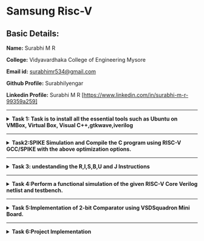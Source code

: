 #  Samsung Risc-V

## Basic Details:

**Name:** Surabhi M R

**College:** Vidyavardhaka College of Engineering Mysore

**Email id:** surabhimr534@gmail.com

**Github Profile:** SurabhiIyengar

**Linkedin Profile:** Surabhi M R [https://www.linkedin.com/in/surabhi-m-r-99359a259]

----------------------------------------------------------------------

<details>
<summary><b>Task 1: Task is to install all the essential tools such as Ubuntu on VMBox, Virtual Box, Visual C++,gtkwave,iverilog</summary><br>

**1. Install Ubuntu 20.04 LTS on Oracle Virtual Machine Box**

![1 installation](https://github.com/user-attachments/assets/9129b68f-1211-4ca1-82c1-4bfe99c72338)


C and RISC-V Labs:
* This repository demonstrates the processes involved in compiling C programs and generating assembly code using both a standard GCC compiler and a RISC-V GCC compiler. 
It includes comprehensive steps and  guide users through each stage of the compilation and debugging workflow.


![2 code](https://github.com/user-attachments/assets/95f94dbf-c789-48b4-8a22-d29ece090146)



#### Steps to Compile a .c File :
```sh
gcc sum_1ton.c
./a.out
```
![3  execution](https://github.com/user-attachments/assets/fa863575-8f1f-43fd-b889-75149bb70967)

## Verify the contents using the cat command:
```sh
cat sum_1ton.c
```
![4](https://github.com/user-attachments/assets/9894356a-d877-433b-ae15-c8aecb497574)



## Compile the C program for RISC-V architecture using:
```sh
riscv64-unknown-elf-gcc -O1 -mabi=lp64 -march=rv64i -o sum_1ton.o sum_1ton.c
```
```sh
riscv64-unknown-elf-gcc -Ofast -mabi=lp64 -march=rv64i -o sum1ton.o sum1ton.c
```

## Disassemble the object file to view its assembly code using:
```sh
riscv64-unknown-elf-objdump -d sum_1ton.o | less
```

## Use /main in the terminal to locate the main function in the assembly output.

![5](https://github.com/user-attachments/assets/b6389321-6265-4b22-a673-a1fe3415cba8)




**Commands:**

-O1: Enables basic optimization for better performance without significantly increasing compilation time.

-Ofast: Focuses on maximizing performance by enabling aggressive optimizations, potentially at the cost of standard compliance.

</details>

----------------------------------------------------------------------------------------------------------------------------------

<details>
<summary><b>Task2</b>:SPIKE Simulation and Compile the C program using RISC-V GCC/SPIKE with the above optimization options.  </summary></br>

# SPIKE SIMULATION

![spike debug](https://github.com/user-attachments/assets/06d47cef-e727-4e37-9e11-f3a1f57fbc70)


## Steps to Compile and run ./a.out thing in riscv
```sh
riscv64-unknown-elf-gcc -Ofast -mabi=lp64 -march=rv64i -o sum1ton.o sum1ton.c
```
```sh
spike pk sum1ton.c
```
## Steps to Debug RISC-V architecture
```sh
spike -d pk sum1ton.c
```
//debuger will open as shown above 

//Run untill the starting address of main using the command
```sh
untill pc 0 100b0
//previous value of register
reg 0 a5
//do enter and after the update value of a5 is
reg 0 a5
```
// addi sp,sp,-16 means the address of sp is subtracted by 16 to check that
```sh
until pc 0 100b8
reg 0 sp
q//to quit
```


### The values store in the 64 bits as shown below for the command lui (Load Upper Immediate) "lui a5, 0x376"

![lui](https://github.com/user-attachments/assets/9be4b8b3-8ee4-41bf-99c8-a39dd2d7a743)


### Explanation of Key Commands:
 1. spike: This is the RISC-V ISA simulator (an instruction set simulator). Spike is commonly used for simulating and testing RISC-V programs. It emulates a RISC-V processor, running programs in a controlled environment.
 2. -d: This flag is for debugging mode. It tells Spike to run in debug mode, allowing step-by-step execution, inspecting registers, memory, etc. Useful for identifying issues and analyzing program behavior.
 3. pk: This refers to the proxy kernel, which acts as a lightweight operating system for RISC-V. The proxy kernel handles system calls and facilitates program execution in the simulated environment.
 4. addi (Add Immediate): addi sp,sp,-16
    Adds an immediate value (-16) to the value in register sp and stores the result in register sp.
 5. lui (Load Upper Immediate): lui a2, 0x31
    The value in 31 is shifted left by 12 bits and stored in the upper portion of the destination register.   


</details>
</details>

----------------------------------------------------------------------------------------------------------------
<details><summary><b>
Task 3: </b>undestanding the R,I,S,B,U and J Instructions</summary>


  # Introduction to Instruction of RISC-V64
In the realm of computer architecture, RISC-V stands out as a highly flexible and streamlined instruction set architecture (ISA). Within the RISC-V RV64G (64-bit) architecture, various instruction types have been ingeniously designed to optimize different computational tasks. These instruction types—including R-Type, I-Type, S-Type, B-Type, U-Type, and J-Type—each serve unique functions, from arithmetic and logical operations to memory storage and conditional branching. Understanding these instructions provides a key to unleashing the full potential of RISC-V’s modular and efficient architecture.

## Types of RISC-V Instructions
**1. R-Type Instructions:** These are Register-Register operations. They perform arithmetic and logical operations.

**2. I-Type Instructions:** Used for Immediate values typically in data transfer and arithmetic

**3. S-Type Instructions:** Store operations that utilize both a base register and an immediate offset.

**4. U-Type Instructions:** Used for Upper immediate instructions, which load large constants.

**5. B-Type Instructions:** Branch operations that allow conditional jumps.

**6. J-Type Instructions:** Jump instructions for long-range jumps.

```sh
//R-Type Instructions
opcode | rd | funct3 | rs1 | rs2 | funct7

//I-Type Instructions
opcode | rd | funct3 | rs1 | imm[11:0]

//S-Type Instructions
opcode | imm[11:5] | funct3 | rs1 | rs2 | imm[4:0]

//U-Type Instructions
opcode | rd | imm[31:12]

//B-Type Instructions
opcode | imm[12|10:5] | funct3 | rs1 | rs2 | imm[4:1|11]

//J-Type Instructions
opcode | rd | imm[20|10:1|11|19:12]
```

<details>
<summary><b>R-type Instructions</b>
  In the RISC-V architecture, the R-type (Register) instruction format is used for arithmetic and logical operations that involve registers.</summary> 
  
  Let's break down the R-type instruction format for the riscv64 (64-bit RISC-V architecture):

   ## R-type Instruction Format
 The R-type instruction format follows a specific structure consisting of six fields:
1. opcode (7 bits): Specifies the operation to be performed.
2. rd (5 bits): The destination register where the result of the operation will be stored.
3 funct3 (3 bits): Used in combination with the opcode and funct7 fields to define the exact operation.
4. rs1 (5 bits): The first source register operand.
5. rs2 (5 bits): The second source register operand.
6. funct7 (7 bits): Further refines the operation, often used to differentiate between variations of an operation.

  ### Structure
  ```sh
| funct7  | rs2  | rs1  | funct3 | rd   | opcode |
| 7 bits  | 5 bits | 5 bits | 3 bits | 5 bits | 7 bits |
```
### Example (ADD Instruction)
    add x5, x1, x2
### Instruction Breakdown
opcode (7 bits): 0110011 – Identifies the instruction as an R-type.

rd (5 bits): 00101 – Destination register x5 (in binary, register 5 is 00101).

funct3 (3 bits): 000 – Specifies the add operation.

rs1 (5 bits): 00001 – Source register x1 (in binary, register 1 is 00001).

rs2 (5 bits): 00010 – Source register x2 (in binary, register 2 is 00010).

funct7 (7 bits): 0000000 – Defines the basic add operation.
#### Detailed Bit Representation
Here's how each part fits into the 32-bit instruction format:
```sh    
| 31:25 (funct7) | 24:20 (rs2) | 19:15 (rs1) | 14:12 (funct3) | 11:7 (rd) |  6:0  (opcode) |
| 0000000        | 00010       | 00001       | 000            | 00101    | 0110011       |
// The hex representation of this add x5, x1, x2 instruction is
0x002080b3
```
</details>

<details><summary><b>I-type Instruction</b>
In the RISC-V architecture, the I-type (Immediate) instruction format is used for operations involving immediate values (constants) along with registers. This format is often used for load instructions, arithmetic operations with immediate values, and other instructions that require a constant operand.</summary>

## I-type Instruction Format
Similar to the R-type, the I-type format consists of six fields, structured slightly differently to accommodate the immediate value:

opcode (7 bits): Specifies the operation to be performed.

rd (5 bits): The destination register where the result of the operation will be stored.

funct3 (3 bits): Used in combination with the opcode to define the exact operation.

rs1 (5 bits): The source register operand.

imm (12 bits): The immediate value (constant).

### Structure
Here's a breakdown of the bit fields:
```sh
| imm[11:0]     | rs1     | funct3 | rd      | opcode  |
| 12 bits       | 5 bits  | 3 bits | 5 bits  | 7 bits  |

```

### Example (ADDI Instruction)
For instance, an ADDI (add immediate) instruction in RISC-V might look like this:
#### Instruction Breakdown
opcode (7 bits): 0010011 – Identifies this as an I-type immediate instruction.

rd (5 bits): 00101 – The destination register x5 (in binary, register 5 is 00101).

funct3 (3 bits): 000 – Indicates add immediate operation.

rs1 (5 bits): 00001 – The source register x1 (in binary, register 1 is 00001).

imm (12 bits): 000000000010 – The immediate value 10 (in binary, 10 is 000000000010).
#### Detailed Bit Representation
```sh
| 31:20 (imm[11:0]) | 19:15 (rs1) | 14:12 (funct3) | 11:7 (rd) | 6:0 (opcode) |
| 000000000010      | 00001       | 000            | 00101    | 0010011      |
// hex representation
0x00208113
```
</details>

<details><summary><b> S-Type Instruction</b>
The S-type (Store) instruction format in the RISC-V architecture is used for store operations. These instructions move data from a register to memory, using an immediate value as an offset to calculate the address.</summary>
  
## S-type Instruction Format
The S-type format consists of six fields:

opcode (7 bits): Specifies the operation.

imm[4:0] (5 bits): Immediate value (least significant 5 bits).

funct3 (3 bits): Specifies the exact operation.

rs1 (5 bits): Source register (base address).

rs2 (5 bits): Source register (value to be stored).

imm[11:5] (7 bits): Immediate value (most significant 7 bits).

### Structure
Here's the bit layout for an S-type instruction:
```sh
| imm[11:5] | rs2   | rs1   | funct3 | imm[4:0] | opcode  |
| 7 bits    | 5 bits| 5 bits| 3 bits | 5 bits   | 7 bits  |
```

### Example (SW Instruction)
the sw (store word) instruction in RISC-V
sw x5, 10(x1)
This command stores the value from register x5 into the memory address calculated by adding 10 (the immediate) to the base address in x1.

#### Breaking Down the Example:

opcode (7 bits): 0100011 – Indicates an S-type store instruction.

imm[4:0] (5 bits): 01010 – The least significant 5 bits of the immediate value 10.

funct3 (3 bits): 010 – Specifies the store word operation.

rs1 (5 bits): 00001 – The base address register x1.

rs2 (5 bits): 00101 – The source register x5.

imm[11:5] (7 bits): 0000000 – The most significant 7 bits of the immediate value 10.

#### Detailed Bit Representation
```sh
| 31:25 (imm[11:5]) | 24:20 (rs2) | 19:15 (rs1) | 14:12 (funct3) | 11:7 (imm[4:0]) | 6:0 (opcode) |
| 0000000           | 00101       | 00001       | 010            | 01010           | 0100011      |
// hex representation
0x0050a023
```
</details>

<details><summary><b>B-Type Instructions:</b> B-type (Branch) instructions in the RISC-V architecture are used for conditional branching. These instructions compare two registers and, based on the result, adjust the program counter to branch to a different part of the program.</summary>

## B-type Instruction Format
The B-type format consists of six key fields:

opcode (7 bits): Specifies the operation.

imm[12|10:5] (7 bits): Immediate value (most and middle significant bits).

rs1 (5 bits): First source register.

rs2 (5 bits): Second source register.

funct3 (3 bits): Specifies the exact branch condition.
   
imm[4:1|11] (5 bits): Immediate value (least significant and sign bit).

#### Structure
```sh
| imm[12] | imm[10:5] | rs2    | rs1    | funct3 | imm[4:1] | imm[11] | opcode  |
|---------|-----------|--------|--------|--------|----------|---------|---------|
| 1 bit   | 6 bits    | 5 bits | 5 bits | 3 bits | 4 bits   | 1 bit   | 7 bits  |

```

#### Example (BEQ Instruction)
Let's consider the beq (branch if equal) instruction:
##### beq x1, x2, label
This instructs the program to branch to a specific label if the values in registers x1 and x2 are equal.
#### Breaking Down the Example:
 opcode (7 bits): 1100011 – Indicates a B-type branch instruction.

imm[12] (1 bit): Most significant bit of the immediate offset.

imm[10:5] (6 bits): Next part of the immediate.

funct3 (3 bits): 000 – Specifies the branch if equal condition.

rs1 (5 bits): 00001 – The first source register x1.

rs2 (5 bits): 00010 – The second source register x2.

imm[4:1] (4 bits): Least significant bits of the immediate.

imm[11] (1 bit): Sign bit of the immediate.

##### Detailed Bit Representation
```sh
| 31 (imm[12]) | 30:25 (imm[10:5])    | 24:20 (rs2) | 19:15 (rs1) | 14:12 (funct3) | 11:8 (imm[4:1]) | 7 (imm[11]) | 6:0 (opcode) |
| 0            | 000000               | 00010       | 00001       | 000            | 0010            | 0           | 1100011      |
//hex representation
0x00410263

```

</details>
<details><summary><b> U-Type Instruction:</b>The U-type (Upper immediate) format is one of the instruction formats in the RISC-V architecture.</summary>

  ## Important U-Type Instructions in RISC-V:
  ##### 1. LUI (Load Upper Immediate):
  This instruction loads the 20-bit immediate value given in the instruction into the top 20 bits of a register. The lower 12 bits 
  are set to zero.
   
##### Format:

```sh
31-12	                | 11-7	                    | 6-0
20-bit immediate value|	rd (destination register)	| opcode
```
Opcode: 0010111

rd: The destination register to which the result of the addition will be stored.
##### example LUI x5, 0x12345
This instruction will load the immediate value 0x12345 into register x5. The lower 12 bits are set to zero, so effectively 0x12345 << 12 is loaded into x5.
```sh
31-12	                       | 11-7	                      | 6-0
20-bit immediate value       |	rd (destination register)	| opcode
000 0001 0010 0011 0100 0101 | 00101                      | 0110111JAL (Jump and Link) Instruction
```

##### Instruction Breakdown:

Opcode: The LUI instruction has an opcode of 0110111 (binary) which is 0x37 (hexadecimal).

Immediate Value: The immediate value provided in the instruction is 0x12345.

Destination Register: The register to be loaded with the immediate value here is x5

##### 2.AUIPC (Add Upper Immediate to PC): 
This adds the 20-bit immediate value to the program counter and places the result in a register. Essentially, this helps in generating PC-relative addresses.
##### Format:
```sh
31-12                   |	11-7	                      | 6-0
20-bit immediate value	| rd (destination register)	  |   opcode
```
Opcode: 0010111

rd: The destination register to which the result of the addition will be stored.

##### Example: AUIPC x5, 0x12345
This instruction adds the immediate value 0x12345 << 12 to the current value of the PC (Program Counter) and stores the result in register x5. This is useful for generating PC-relative addresses.

</details>
<details>
<summary><b> J-Type Instruction:</b> The J-type (Jump) format is another instruction format in the RISC-V architecture, and it’s used primarily for jump instructions that enable control flow changes.</summary>

  ## JAL (Jump and Link) Instruction
  ### Format:
 ```sh
  31	  | 30-21     |	20      |	19-12       |	11-7 |	6-0
imm[20] |	imm[10:1]	|imm[11]	| imm[19:12]  |	rd	 |  opcode
```
Opcode: 1101111

rd: The destination register where the return address will be stored.

imm: Immediate value representing the offset to jump to, with the final address being the PC plus this offset.
##### Example JAL x1, 2048
This instruction makes the processor jump to the PC plus the offset 2048 bytes and stores the return address (i.e., the address of the next instruction) in the register x1.
 ```sh
  31	     | 30-21      |	20       |	19-12        |	11-7  |	6-0
imm[20]    |	imm[10:1]	| imm[11]	 | imm[19:12]    |	rd	  |  opcode
0000000000 | 0          | 00000001 | 0             | 00001  |      1101111

```
Opcode (7 bits): 1101111

Destination Register (5 bits): 00001

Immediate/Target Address (20 bits): 2048 in binary is 00000001000000000000.
##### Breaking it Down:

Offset Calculation: The immediate value in J-type instructions is spread across multiple fields in the instruction encoding.

imm[20] bit is at position 31.

imm[10:1] bits are at positions 30-21.

imm[11] bit is at position 20.

imm[19:12] bits are at positions 19-12.

These fields are extracted and combined to form a 21-bit signed immediate value, which is then shifted left by one bit to align with even byte boundaries (since instruction addresses are word-aligned).

</details>

#  32-bit instruction code for 15 unique RISC-V instructions. 

![32 bit](https://github.com/user-attachments/assets/52b78b4e-a951-4cce-bebb-50bd0d85c690)


</details>

----------------------------------------------------------------------------------------------------------------------

<details><summary><b>
Task 4:</b>Perform a functional simulation of the given RISC-V Core Verilog netlist and 
testbench. </summary>
  Functional simulation of RISC-V cores involves verifying that the core behaves correctly according to its design specifications. This process includes testing all possible instructions, ensuring compliance with the RISC-V instruction set architecture (ISA), and checking for any security vulnerabilities or malicious logic

  # About iverilog and gtkwave
1. Icarus Verilog is an implementation of the Verilog hardware description language.
2. GTKWave is a fully featured GTK+ v1. 2 based wave viewer for Unix and Win32 which reads Ver Structural Verilog Compiler generated AET files as well as standard Verilog VCD/EVCD files and allows their viewing.

**Step 1: installation of iverilog and gtkwave**
   using the below commands in ubuntu
   ```sh
   $   sudo apt get update
   $   sudo apt get install iverilog gtkwave
   ```
   
  **Step 2: clone the repository and download the netlist files for simulation by entering the following commands in terminal.**
  ```sh
   $ git clone https://github.com/vinayrayapati/iiitb_rv32i
   $ cd iiitb_rv32i
   $ gedit iiitb_rv32i.v
   $ gedit iiitb_rv32i_tb.v
   ```
 **Step 3: To simulate and run the verilog code , enter the following commands in your terminal.**
  ```sh
 $ iverilog -o iiitb_rv32i iiitb_rv32i.v iiitb_rv32i_tb.v
 $ ./iiitb_rv32i
   ```
**Step 4:To see the output waveform in gtkwave, enter the following commands in your terminal.**
 ```sh
 $ gtkwave iiitb_rv32i.vcd
   ```
![WhatsApp Image 2025-02-10 at 15 42 05_de40f37a](https://github.com/user-attachments/assets/1d703a12-938b-4d74-ae97-2d6017cc4b3f)


# The output waveform :
As shown in the figure below, all the instructions in the given verilog file is hard-coded. Hard-coded means that instead of following the RISCV specifications bit pattern, the designer has hard-coded each instructions based on their own pattern. 

![image](https://github.com/user-attachments/assets/a99ff8a6-08f5-4020-a5f0-afa6152e6bea)


## Analysis of output waveforms
The waveform includes the following key signals:

clk: The clock signal driving the design.

NPC [31:0]: The next program counter value.

WB_OUT [31:0]: The write-back output signal.


**1. add r6,r1,r2**
![WhatsApp Image 2025-02-10 at 15 40 36_3354caa1](https://github.com/user-attachments/assets/6318edd1-96d0-4269-9f5b-eaf439329931)



**2. sub r7,r1,r2**
    ![WhatsApp Image 2025-02-10 at 15 40 36_0365db04](https://github.com/user-attachments/assets/0dc78daa-97c5-4ec9-9c7d-536e006149e9)


**3. and r8,r1,r3**
  ![WhatsApp Image 2025-02-10 at 15 40 40_2e264eb0](https://github.com/user-attachments/assets/74e0de99-bd5c-4159-99e4-b8dbbeb84bf4)


**4. or r9,r2,r5**
  ![WhatsApp Image 2025-02-10 at 15 40 43_351a5329](https://github.com/user-attachments/assets/b5517321-d5ae-45c0-ba41-4e5d6c4cd5ab)


**5. xor r10,r1,r4**
  ![WhatsApp Image 2025-02-10 at 15 41 30_df069da8](https://github.com/user-attachments/assets/a4b453eb-6b7e-419b-90ae-85be9afc937d)


**6. slt r11,r2,r4**
![WhatsApp Image 2025-02-10 at 15 41 30_950fbca4](https://github.com/user-attachments/assets/1f193445-40a1-4f71-b7b2-7bbe6b7994e6)

 
**7. addi r12,r4,5**
![WhatsApp Image 2025-02-10 at 15 42 05_1c2de409](https://github.com/user-attachments/assets/96628923-59fa-4ab9-a3f7-4c35d6228d0d)


**8. sw r3,r1,2**
![WhatsApp Image 2025-02-10 at 15 42 05_af74797c](https://github.com/user-attachments/assets/a604fcf4-a0bd-4e7a-8dad-64a755dd7197)


**9.  lw r13,r1,2**
    ![WhatsApp Image 2025-02-10 at 15 42 05_3c5c2bbd](https://github.com/user-attachments/assets/6fd76818-fb0a-49a9-9370-06eaf2570fd1)


**10.  beq r0,r0,15**
  ![WhatsApp Image 2025-02-10 at 15 42 05_3c5c2bbd](https://github.com/user-attachments/assets/6b50e2d3-05cf-4b81-90ea-38ebea8300c6)


**11.  add r14,r2,r2**
    ![WhatsApp Image 2025-02-10 at 15 42 05_bf6d5ea2](https://github.com/user-attachments/assets/0597dfdf-87c3-4a3d-875b-83618dee8786)

</details>

------------------------------------------------------------------------------------------------------------------------------------------

<details><summary><b>
Task 5:</b>Implementation of 2-bit Comparator using VSDSquadron Mini Board.</summary>

## Project Overview
A 2-bit comparator is a combinational logic circuit that compares two 2-bit binary numbers, A (A1A0) and B (B1B0), and determines their relationship. The output consists of three signals:

1.A > B (Output = 1 when A is greater than B)
2.A = B (Output = 1 when A is equal to B)
3.A < B (Output = 1 when A is less than B)

## Pin Configuration
| **Component** | **Pin** |
|----------------|---------|
| **VSD SQUADRON BOARD** | **Led** |
| **Led 1** | **Pin4(PD4)** |
| **Led 2** | **Pin5(PD5)** |
| **Led 3** | **Pin6(PD6)** |

## Truth Table
![WhatsApp Image 2025-02-17 at 22 37 04_ad8fe45d](https://github.com/user-attachments/assets/cfb4bb39-6267-4964-a84b-e45d8cf0ebf4)


## Circuit Diagram
![WhatsApp Image 2025-02-17 at 22 44 58_d3bfbe8d](https://github.com/user-attachments/assets/9171f050-6910-48df-a04e-4ba7d8de51c3)

## Working
Step-by-Step Working on the VSDSquadron Mini Board

1.Input Representation
Two 2-bit numbers (A = A1A0 and B = B1B0) are provided using GPIO inputs (buttons or switches).
The VSDSquadron Mini board reads the inputs.

2.Logic Processing Using FPGA
The logic expressions are implemented in Verilog and synthesized onto the FPGA present in the board.
The FPGA processes the inputs and generates the corresponding output.

3.Output Representation
The output signals (A > B, A = B, A < B) are connected to LEDs or display segments.
Depending on the input values, one of the outputs will be HIGH (1), turning on the corresponding LED.

</details>

-----------------------------------------------------------------------------------------------------------------------------------------------

<details><summary><b>
Task 6:</b>Project Implementation</summary>

## Steps to implement
1. Hardware Setup:
  - VSDSquadron Mini RISC-V Board
   
  - Resistors
   
   -LEDs (to display A > B, A = B, A < B)
   
  - Breadboard and jumper wires (for connections)
   
  - Power supply (USB or external source)

2.Compilation and Upload:

-Compile the code

-Upload to VSDSquadron Mini Board

3.Testing and Debugging:

-Input testing

-Debugging

## Expected Output

1.LED1 (A > B): Turns ON if A > B.

2.LED2 (A = B): Turns ON if A = B.

3.LED3 (A < B): Turns ON if A < B.

The LEDs will turn on accordingly based on the comparison of A and B.


## Code Implementation
```sh
#include <ch32v00x.h>
#include <debug.h>
#include<stdio.h>

#define LED1_PIN GPIO_Pin_4 //yellow LED
#define LED2_PIN GPIO_Pin_5 //red LED
#define LED3_PIN GPIO_Pin_6 //green LED
#define LED_PORT GPIOD

void GPIO_Config(void) {
    // Enable the clock for GPIOD

    RCC_APB2PeriphClockCmd(RCC_APB2Periph_GPIOD, ENABLE);

    // Configure PD4, PD5, and PD6 as outputs
    GPIO_InitTypeDef GPIO_InitStructure;
    GPIO_InitStructure.GPIO_Pin = LED1_PIN | LED2_PIN | LED3_PIN ;
    GPIO_InitStructure.GPIO_Mode = GPIO_Mode_Out_PP; // Push-pull output
    GPIO_InitStructure.GPIO_Speed = GPIO_Speed_50MHz;
    GPIO_Init(LED_PORT, &GPIO_InitStructure);
}

void compare_2bit(uint8_t a, uint8_t b) {
    // Clear all LEDs
    GPIO_ResetBits(LED_PORT, LED1_PIN | LED2_PIN | LED3_PIN);

    if (a > b) {
      // Light up LED1 if a > b
        GPIO_SetBits(LED_PORT, LED1_PIN);
    } else if (a == b) {
        // Light up LED2 if a == b
        GPIO_SetBits(LED_PORT, LED2_PIN);
    } else {
        // Light up LED3 if a < b
        GPIO_SetBits(LED_PORT, LED3_PIN);
    }  
    
}  

int main(void) {   
    NVIC_PriorityGroupConfig(NVIC_PriorityGroup_2);
    SystemCoreClockUpdate();
    Delay_Init();
    // Initialize the GPIO for the LEDs
    GPIO_Config();


    // Main loop to iterate over all possible 2-bit numbers  
     for (uint8_t a = 0; a <= 3; a++) {
        for (uint8_t b = 0; b <= 3; b++) {
            compare_2bit(a, b);
            Delay_Ms(5000); // Delay for visualization
        }
    }
    
    return 0;
}
```

## Applications
1. Digital Systems:
   
*Used in ALUs (Arithmetic Logic Units) for decision-making operations.

*Essential in microprocessors and microcontrollers for control logic.

2. Embedded Systems:
   
*Used in sensor-based applications to compare analog-to-digital converted values.

*Useful in automatic control systems like temperature controllers.

3. Communication Systems:
   
*Helps in modulation and error detection by comparing signals.

*Used in networking hardware to determine data priority.

4. Industrial Automation:

*Used in robotic control systems for comparing sensor readings.

*Helps in sorting mechanisms (e.g., quality control systems).

5. Signal Processing:
    
*Used in digital signal processors (DSPs) to analyze audio/video signals.

*Essential in image processing for pixel intensity comparison.

## Conclusion
This implementation demonstrates the use of the VSDSquadron Mini board to design a basic digital circuit. The 2-bit comparator effectively compares two binary numbers and outputs the comparison results through LEDs. This project reinforces the fundamental concepts of digital design.Overall, this project was a valuable learning experience.

</details>
 

